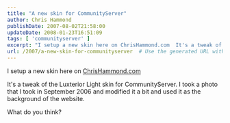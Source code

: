 ```yaml
---
title: "A new skin for CommunityServer"
author: Chris Hammond
publishDate: 2007-08-02T21:58:00
updateDate: 2008-01-23T16:51:09
tags: [ 'communityserver' ]
excerpt: "I setup a new skin here on ChrisHammond.com  It's a tweak of the Luxterior Light skin for CommunityServer. I took a photo that I took in September 2006 and modified it a bit and used it as the background of the website. What do you..."
url: /2007/a-new-skin-for-communityserver  # Use the generated URL with year
---
```

<P>I setup a new skin here on <A class="" href="https://www.chrishammond.com/" mce_href="/">ChrisHammond.com</A> </P> <P>It's a tweak of the Luxterior Light skin for CommunityServer. I took a photo that I took in September 2006 and modified it a bit and used it as the background of the website.</P> <P>What do you think?</P>
